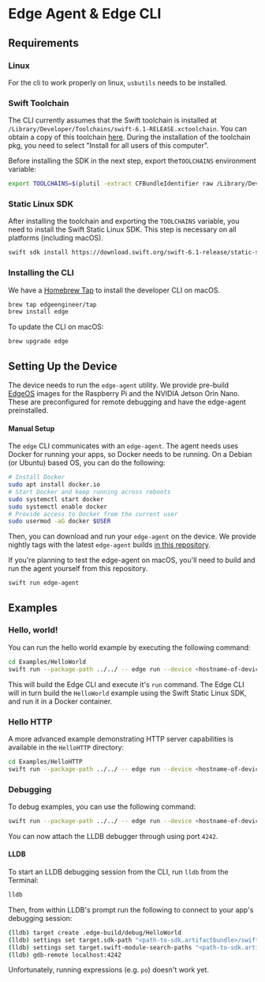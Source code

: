 # Edge Agent & Edge CLI

## Requirements

### Linux

For the cli to work properly on linux, `usbutils` needs to be installed.

### Swift Toolchain

The CLI currently assumes that the Swift toolchain is installed at `/Library/Developer/Toolchains/swift-6.1-RELEASE.xctoolchain`. You can obtain a copy of this toolchain [here](https://download.swift.org/swift-6.1-release/xcode/swift-6.1-RELEASE/swift-6.1-RELEASE-osx.pkg). During the installation of the toolchain pkg, you need to select "Install for all users of this computer".

Before installing the SDK in the next step, export the`TOOLCHAINS` environment variable:

```sh
export TOOLCHAINS=$(plutil -extract CFBundleIdentifier raw /Library/Developer/Toolchains/swift-6.1-RELEASE.xctoolchain/Info.plist)
```

### Static Linux SDK

After installing the toolchain and exporting the `TOOLCHAINS` variable, you need to install the Swift Static Linux SDK. This step is necessary on all platforms (including macOS).

```sh
swift sdk install https://download.swift.org/swift-6.1-release/static-sdk/swift-6.1-RELEASE/swift-6.1-RELEASE_static-linux-0.0.1.artifactbundle.tar.gz
```

### Installing the CLI

We have a [Homebrew Tap](https://github.com/edgeengineer/homebrew-tap) to install the developer CLI on macOS.

```sh
brew tap edgeengineer/tap
brew install edge
```

To update the CLI on macOS:

```sh
brew upgrade edge
```

## Setting Up the Device

The device needs to run the `edge-agent` utility. We provide pre-build [EdgeOS](https://edgeos.io) images for the Raspberry Pi and the NVIDIA Jetson Orin Nano. These are preconfigured for remote debugging and have the edge-agent preinstalled.

#### Manual Setup

The `edge` CLI communicates with an `edge-agent`. The agent needs uses Docker for running your apps, so Docker needs to be running.
On a Debian (or Ubuntu) based OS, you can do the following:

```sh
# Install Docker
sudo apt install docker.io
# Start Docker and keep running across reboots
sudo systemctl start docker
sudo systemctl enable docker
# Provide access to Docker from the current user
sudo usermod -aG docker $USER
```

Then, you can download and run your `edge-agent` on the device. We provide nightly tags with the latest `edge-agent` builds [in this repository](https://github.com/edgeengineer/edge-agent/tags).

If you're planning to test the edge-agent on macOS, you'll need to build and run the agent yourself from this repository.

```sh
swift run edge-agent
```

## Examples

### Hello, world!

You can run the hello world example by executing the following command:

```sh
cd Examples/HelloWorld
swift run --package-path ../../ -- edge run --device <hostname-of-device>
```

This will build the Edge CLI and execute it's `run` command. The Edge CLI will in turn build the
`HelloWorld` example using the Swift Static Linux SDK, and run it in a Docker container.

### Hello HTTP

A more advanced example demonstrating HTTP server capabilities is available in the `HelloHTTP` directory:

```sh
cd Examples/HelloHTTP
swift run --package-path ../../ -- edge run --device <hostname-of-device>
```

### Debugging

To debug examples, you can use the following command:

```sh
swift run --package-path ../../ -- edge run --device <hostname-of-device> --debug
```

You can now attach the LLDB debugger through using port `4242`.

#### LLDB

To start an LLDB debugging session from the CLI, run `lldb` from the Terminal:

```sh
lldb
```

Then, from within LLDB's prompt run the following to connect to your app's debugging session:

```sh
(lldb) target create .edge-build/debug/HelloWorld
(lldb) settings set target.sdk-path "<path-to-sdk.artifactbundle>/swift-6.1-RELEASE_static-linux-0.0.1/swift-linux-musl/musl-1.2.5.sdk/aarch64"
(lldb) settings set target.swift-module-search-paths "<path-to-sdk.artifactbundle>/swift-6.1-RELEASE_static-linux-0.0.1/swift-linux-musl/musl-1.2.5.sdk/aarch64/usr/lib/swift_static/linux-static"
(lldb) gdb-remote localhost:4242
```

Unfortunately, running expressions (e.g. `po`) doesn't work yet.
